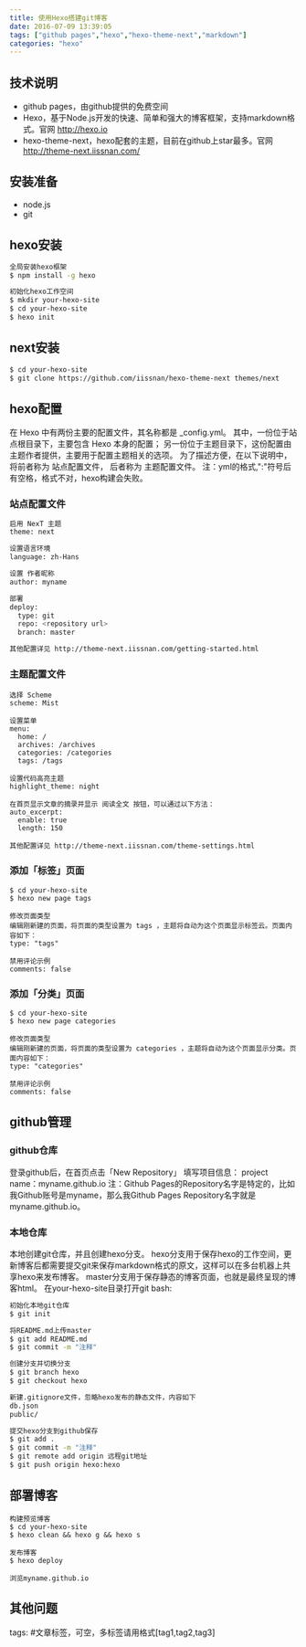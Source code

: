 ```yaml
---
title: 使用Hexo搭建git博客
date: 2016-07-09 13:39:05
tags: ["github pages","hexo","hexo-theme-next","markdown"]
categories: "hexo"
---
```

## 技术说明
* github pages，由github提供的免费空间
* Hexo，基于Node.js开发的快速、简单和强大的博客框架，支持markdown格式。官网 http://hexo.io
* hexo-theme-next，hexo配套的主题，目前在github上star最多。官网 http://theme-next.iissnan.com/

## 安装准备
* node.js  
* git

## hexo安装
``` bash
全局安装hexo框架
$ npm install -g hexo

初始化hexo工作空间
$ mkdir your-hexo-site
$ cd your-hexo-site
$ hexo init
```

## next安装
``` bash
$ cd your-hexo-site
$ git clone https://github.com/iissnan/hexo-theme-next themes/next
```

## hexo配置
在 Hexo 中有两份主要的配置文件，其名称都是 _config.yml。 
其中，一份位于站点根目录下，主要包含 Hexo 本身的配置；
另一份位于主题目录下，这份配置由主题作者提供，主要用于配置主题相关的选项。
为了描述方便，在以下说明中，将前者称为 站点配置文件， 后者称为 主题配置文件。
注：yml的格式,":"符号后有空格，格式不对，hexo构建会失败。

### 站点配置文件
``` bash
启用 NexT 主题
theme: next

设置语言环境
language: zh-Hans

设置 作者昵称
author: myname

部署
deploy:
  type: git
  repo: <repository url>
  branch: master

其他配置详见 http://theme-next.iissnan.com/getting-started.html
```

### 主题配置文件
```
选择 Scheme
scheme: Mist

设置菜单
menu:
  home: /
  archives: /archives
  categories: /categories
  tags: /tags
    
设置代码高亮主题
highlight_theme: night 

在首页显示文章的摘录并显示 阅读全文 按钮，可以通过以下方法：
auto_excerpt:
  enable: true
  length: 150

其他配置详见 http://theme-next.iissnan.com/theme-settings.html
```

### 添加「标签」页面
```
$ cd your-hexo-site
$ hexo new page tags

修改页面类型
编辑刚新建的页面，将页面的类型设置为 tags ，主题将自动为这个页面显示标签云。页面内容如下：
type: "tags"

禁用评论示例
comments: false
```

### 添加「分类」页面
```
$ cd your-hexo-site
$ hexo new page categories

修改页面类型
编辑刚新建的页面，将页面的类型设置为 categories ，主题将自动为这个页面显示分类。页面内容如下：
type: "categories"

禁用评论示例
comments: false
```



## github管理
### github仓库
登录github后，在首页点击「New Repository」
填写项目信息：
project name：myname.github.io
注：Github Pages的Repository名字是特定的，比如我Github账号是myname，那么我Github Pages Repository名字就是myname.github.io。


### 本地仓库
本地创建git仓库，并且创建hexo分支。
hexo分支用于保存hexo的工作空间，更新博客后都需要提交git来保存markdown格式的原文，这样可以在多台机器上共享hexo来发布博客。
master分支用于保存静态的博客页面，也就是最终呈现的博客html。
在your-hexo-site目录打开git bash:
``` bash
初始化本地git仓库
$ git init

将README.md上传master
$ git add README.md
$ git commit -m "注释"

创建分支并切换分支
$ git branch hexo
$ git checkout hexo 

新建.gitignore文件，忽略hexo发布的静态文件，内容如下
db.json
public/

提交hexo分支到github保存
$ git add .
$ git commit -m "注释"
$ git remote add origin 远程git地址
$ git push origin hexo:hexo
```

## 部署博客
```
构建预览博客
$ cd your-hexo-site
$ hexo clean && hexo g && hexo s

发布博客
$ hexo deploy

浏览myname.github.io
```

## 其他问题
tags: #文章标签，可空，多标签请用格式[tag1,tag2,tag3]

